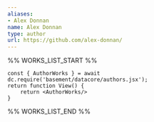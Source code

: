 ```yaml
---
aliases:
- Alex Donnan
name: Alex Donnan
type: author
url: https://github.com/alex-donnan/
---
```



%% WORKS_LIST_START %%

```datacorejsx
const { AuthorWorks } = await dc.require('basement/datacore/authors.jsx');
return function View() {
    return <AuthorWorks/>
}
```
%% WORKS_LIST_END %%